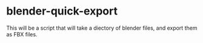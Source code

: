 # blender-quick-export
This will be a script that will take a diectory of blender files, and export them as FBX files. 
